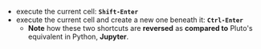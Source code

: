 

- execute the current cell: <code><b>Shift-Enter</b></code>
- execute the current cell and create a new one beneath it: <code><b>Ctrl-Enter</b></code>
    - <b>Note</b> how these two shortcuts are <b>reversed</b> as <b>compared to</b> Pluto's equivalent in Python, <b>Jupyter</b>.




